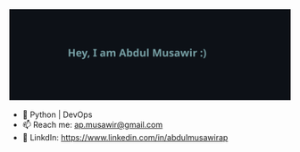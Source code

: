 <img src="github-banner.svg">

- 🌱 Python | DevOps
- 📫 Reach me: ap.musawir@gmail.com
- 🔗 LinkdIn: https://www.linkedin.com/in/abdulmusawirap
